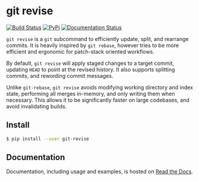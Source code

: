 # git revise
[![Build Status](https://travis-ci.org/mystor/git-revise.svg?branch=master)](https://travis-ci.org/mystor/git-revise)
[![PyPi](https://img.shields.io/pypi/v/git-revise.svg)](https://pypi.org/project/git-revise)
[![Documentation Status](https://readthedocs.org/projects/git-revise/badge/?version=latest)](https://git-revise.readthedocs.io/en/latest/?badge=latest)


`git revise` is a `git` subcommand to efficiently update, split, and rearrange
commits. It is heavily inspired by `git rebase`, however tries to be more
efficient and ergonomic for patch-stack oriented workflows.

By default, `git revise` will apply staged changes to a target commit,
updating `HEAD` to point at the revised history. It also supports splitting
commits, and rewording commit messages.

Unlike `git-rebase`, `git revise` avoids modifying working directory and
index state, performing all merges in-memory, and only writing them when
necessary. This allows it to be significantly faster on large codebases, and
avoid invalidating builds.

## Install

```sh
$ pip install --user git-revise
```

## Documentation

Documentation, including usage and examples, is hosted on [Read the Docs].

[Read the Docs]: https://git-revise.readthedocs.io/en/latest

